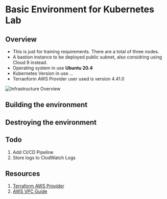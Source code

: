 # Basic Environment for Kubernetes Lab

## Overview 

* This is just for training requirements. There are a total of three nodes. 
* A bastion instance to be deployed public subnet, also considring using Cloud 9 instead. 
* Operating system in use **Ubuntu 20.4**
* Kubernetes Version in use ...
* Terraoform AWS Provider user used is version 4.41.0  

![Infrastructure Overview](/assets/infrastructure_overview.png)

## Building the environment 

## Destroying the environment 

## Todo 

1. Add CI/CD Pipeline
2. Store logs to ClodWatch Logs 


## Resources 

1. [Terraform AWS Provider](https://registry.terraform.io/providers/hashicorp/aws/4.41.0)
2. [AWS VPC Guide](https://docs.aws.amazon.com/vpc/latest/userguide/what-is-amazon-vpc.html)